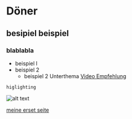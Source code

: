 # Döner
## besipiel beispiel
### blablabla
- beispiel l
- beispiel 2
  - beispiel 2 Unterthema
[Video Empfehlung](https://www.youtube.com/watch?v=eJojC3lSkwg)

`higlighting`

![alt text](http://picsum.photos/800?grayscaleb&lur=3)

[meine erset seite](meineersteseite.md)
